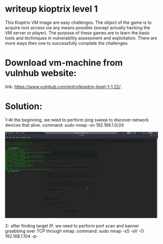 # writeup kioptrix level 1
  This Kioptrix VM Image are easy challenges. The object of the game is to acquire root access via any means possible (except actually hacking the VM server or player). The purpose of these games are to learn the basic tools and techniques in vulnerability assessment and exploitation. There are more ways then one to successfully complete the challenges.
  
# Download vm-machine from vulnhub website:
link: https://www.vulnhub.com/entry/kioptrix-level-1-1,22/ .

# Solution:
  1-At the beginning, we need to perform ping sweep to discover network devices that alive.
    command: sudo nmap -sn 192.168.1.0/24
    
   <img src="https://github.com/BassamMaged/vulnhub_write-ups/blob/master/Kazam_screenshot_00000.png" style="max-width:100%;">
   
   
  2- after finding target IP, we need to perform port scan and banner graabbing over TCP through nmap.
    command: sudo nmap -sS -sV -O 192.168.1.104 -p-
